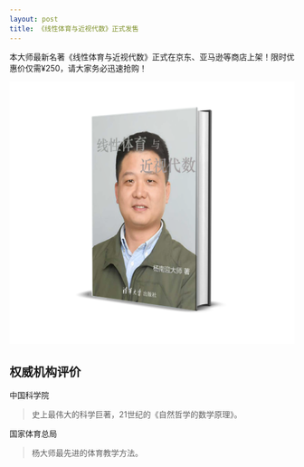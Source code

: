 ```yaml
---
layout: post
title: 《线性体育与近视代数》正式发售
---
```


本大师最新名著《线性体育与近视代数》正式在京东、亚马逊等商店上架！限时优惠价仅需¥250，请大家务必迅速抢购！

![线性体育与近视代数，杨南迎著](/images/linear-sports-book.png)

## 权威机构评价

中国科学院
> 史上最伟大的科学巨著，21世纪的《自然哲学的数学原理》。

国家体育总局
> 杨大师最先进的体育教学方法。
